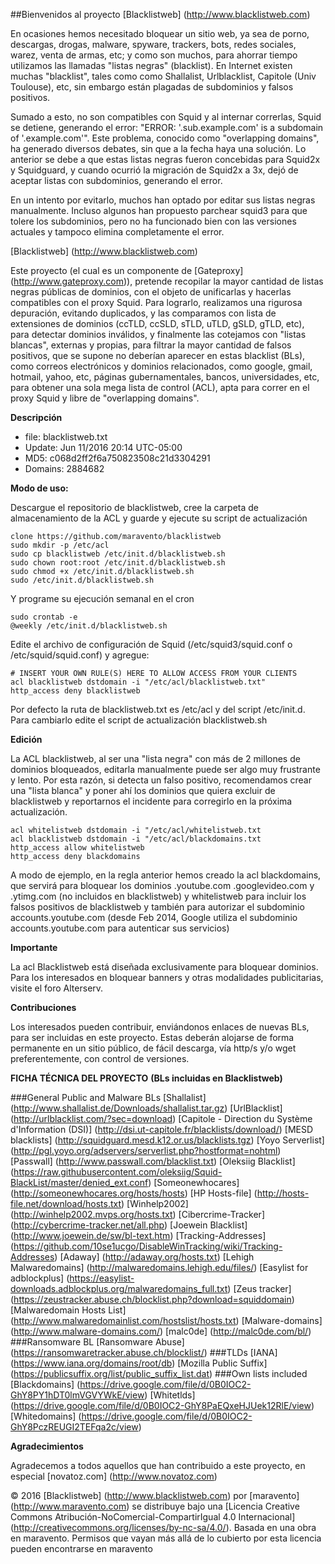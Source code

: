##Bienvenidos al proyecto [Blacklistweb] (http://www.blacklistweb.com)

En ocasiones hemos necesitado bloquear un sitio web, ya sea de porno, descargas, drogas, malware, spyware, trackers, bots, redes sociales, warez, venta de armas, etc; y como son muchos, para ahorrar tiempo utilizamos las llamadas "listas negras" (blacklist). En Internet existen muchas "blacklist", tales como como Shallalist, Urlblacklist, Capitole (Univ Toulouse), etc, sin embargo están plagadas de subdominios y falsos positivos.

Sumado a esto, no son compatibles con Squid y al internar correrlas, Squid se detiene, generando el error: "ERROR: '.sub.example.com' is a subdomain of '.example.com'". Este problema, conocido como "overlapping domains",  ha generado diversos debates, sin que a la fecha haya una solución. Lo anterior se debe a que estas listas negras fueron concebidas para Squid2x y Squidguard, y cuando ocurrió la migración de Squid2x a 3x, dejó de aceptar listas con subdominios, generando el error.

En un intento por evitarlo, muchos han optado por editar sus listas negras manualmente. Incluso algunos han propuesto parchear squid3 para que tolere los subdominios, pero no ha funcionado bien con las versiones actuales y tampoco elimina completamente el error. 

[Blacklistweb] (http://www.blacklistweb.com)

Este proyecto (el cual es un componente de [Gateproxy] (http://www.gateproxy.com)), pretende recopilar la mayor cantidad de listas negras públicas de dominios, con el objeto de unificarlas y hacerlas compatibles con el proxy Squid. Para lograrlo, realizamos una rigurosa depuración, evitando duplicados, y las comparamos con lista de extensiones de dominios (ccTLD, ccSLD, sTLD, uTLD, gSLD, gTLD, etc), para detectar dominios inválidos, y finalmente las cotejamos con "listas blancas", externas y propias, para filtrar la mayor cantidad de falsos positivos, que se supone no deberían aparecer en estas blacklist (BLs), como correos electrónicos y dominios relacionados, como google, gmail, hotmail, yahoo, etc, páginas gubernamentales, bancos, universidades, etc, para obtener una sola mega lista de control (ACL), apta para correr en el proxy Squid y libre de "overlapping domains".

**Descripción**

- file:          blacklistweb.txt
- Update:        Jun 11/2016 20:14 UTC-05:00
- MD5:           c068d2ff2f6a750823508c21d3304291
- Domains:       2884682

**Modo de uso:**

Descargue el repositorio de blacklistweb, cree la carpeta de almacenamiento de la ACL y guarde y ejecute su script de actualización
```
clone https://github.com/maravento/blacklistweb
sudo mkdir -p /etc/acl
sudo cp blacklistweb /etc/init.d/blacklistweb.sh
sudo chown root:root /etc/init.d/blacklistweb.sh
sudo chmod +x /etc/init.d/blacklistweb.sh
sudo /etc/init.d/blacklistweb.sh
```
Y programe su ejecución semanal en el cron
```
sudo crontab -e
@weekly /etc/init.d/blacklistweb.sh
```
Edite el archivo de configuración de Squid (/etc/squid3/squid.conf o /etc/squid/squid.conf) y agregue:
```
# INSERT YOUR OWN RULE(S) HERE TO ALLOW ACCESS FROM YOUR CLIENTS
acl blacklistweb dstdomain -i "/etc/acl/blacklistweb.txt"
http_access deny blacklistweb
```
Por defecto la ruta de blacklistweb.txt es /etc/acl y del script /etc/init.d. Para cambiarlo edite el script de actualización blacklistweb.sh

**Edición**

La ACL blacklistweb, al ser una "lista negra" con más de 2 millones de dominios bloqueados, editarla manualmente puede ser algo muy frustrante y lento. Por esta razón, si detecta un falso positivo, recomendamos crear una "lista blanca" y poner ahí los dominios que quiera excluir de blacklistweb y reportarnos el incidente para corregirlo en la próxima actualización.
```
acl whitelistweb dstdomain -i "/etc/acl/whitelistweb.txt
acl blacklistweb dstdomain -i "/etc/acl/blackdomains.txt
http_access allow whitelistweb
http_access deny blackdomains 
```
A modo de ejemplo, en la regla anterior hemos creado la acl blackdomains, que servirá para bloquear los dominios .youtube.com .googlevideo.com y .ytimg.com (no incluidos en blacklistweb) y whitelistweb para incluir los falsos positivos de blacklistweb y también para autorizar el subdominio accounts.youtube.com (desde Feb 2014, Google utiliza el subdominio accounts.youtube.com para autenticar sus servicios)

**Importante**

La acl Blacklistweb está diseñada exclusivamente para bloquear dominios. Para los interesados en bloquear banners y otras modalidades publicitarias, visite el foro Alterserv.

**Contribuciones**

Los interesados pueden contribuir, enviándonos enlaces de nuevas BLs, para ser incluidas en este proyecto. Estas deberán alojarse de forma permanente en un sitio público, de fácil descarga, vía http/s y/o wget preferentemente, con control de versiones.

**FICHA TÉCNICA DEL PROYECTO**
**(BLs incluidas en Blacklistweb)**

###General Public and Malware BLs
[Shallalist] (http://www.shallalist.de/Downloads/shallalist.tar.gz)
[UrlBlacklist] (http://urlblacklist.com/?sec=download)
[Capitole - Direction du Système d'Information (DSI)] (http://dsi.ut-capitole.fr/blacklists/download/)
[MESD blacklists] (http://squidguard.mesd.k12.or.us/blacklists.tgz)
[Yoyo Serverlist] (http://pgl.yoyo.org/adservers/serverlist.php?hostformat=nohtml)
[Passwall] (http://www.passwall.com/blacklist.txt)
[Oleksiig Blacklist] (https://raw.githubusercontent.com/oleksiig/Squid-BlackList/master/denied_ext.conf)
[Someonewhocares] (http://someonewhocares.org/hosts/hosts)
[HP Hosts-file] (http://hosts-file.net/download/hosts.txt)
[Winhelp2002] (http://winhelp2002.mvps.org/hosts.txt)
[Cibercrime-Tracker] (http://cybercrime-tracker.net/all.php)
[Joewein Blacklist] (http://www.joewein.de/sw/bl-text.htm)
[Tracking-Addresses] (https://github.com/10se1ucgo/DisableWinTracking/wiki/Tracking-Addresses)
[Adaway] (http://adaway.org/hosts.txt)
[Lehigh Malwaredomains] (http://malwaredomains.lehigh.edu/files/)
[Easylist for adblockplus] (https://easylist-downloads.adblockplus.org/malwaredomains_full.txt)
[Zeus tracker] (https://zeustracker.abuse.ch/blocklist.php?download=squiddomain)
[Malwaredomain Hosts List] (http://www.malwaredomainlist.com/hostslist/hosts.txt)
[Malware-domains] (http://www.malware-domains.com/)
[malc0de] (http://malc0de.com/bl/)
###Ransomware BL
[Ransomware Abuse] (https://ransomwaretracker.abuse.ch/blocklist/)
###TLDs
[IANA] (https://www.iana.org/domains/root/db)
[Mozilla Public Suffix] (https://publicsuffix.org/list/public_suffix_list.dat)
###Own lists included
[Blackdomains] (https://drive.google.com/file/d/0B0IOC2-GhY8PY1hDT0lmVGVYWkE/view)
[Whitetlds] (https://drive.google.com/file/d/0B0IOC2-GhY8PaEQxeHJUek12RlE/view)
[Whitedomains] (https://drive.google.com/file/d/0B0IOC2-GhY8PczREUGI2TEFqa2c/view)

**Agradecimientos**

Agradecemos a todos aquellos que han contribuido a este proyecto, en especial [novatoz.com] (http://www.novatoz.com)

© 2016 [Blacklistweb] (http://www.blacklistweb.com) por [maravento] (http://www.maravento.com) se distribuye bajo una [Licencia Creative Commons Atribución-NoComercial-CompartirIgual 4.0 Internacional] (http://creativecommons.org/licenses/by-nc-sa/4.0/). Basada en una obra en maravento. Permisos que vayan más allá de lo cubierto por esta licencia pueden encontrarse en maravento
